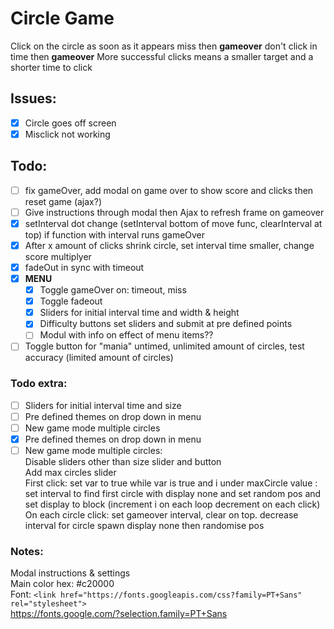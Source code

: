 # Circle Game
Click on the circle as soon as it appears miss then **gameover** don't click in time then **gameover**
More successful clicks means a smaller target and a shorter time to click

## Issues:
- [x] Circle goes off screen
- [x] Misclick not working

## Todo:
- [ ] fix gameOver, add modal on game over to show score and clicks then reset game (ajax?)
- [ ] Give instructions through modal then Ajax to refresh frame on gameover
- [x] setInterval dot change (setInterval bottom of move func, clearInterval at top) if function with interval runs gameOver
- [x] After x amount of clicks shrink circle, set interval time smaller, change score multiplyer
- [x] fadeOut in sync with timeout
- [x] **MENU** <br>
    - [x] Toggle gameOver on: timeout, miss
    - [x] Toggle fadeout
    - [x] Sliders for initial interval time and width & height
    - [x] Difficulty buttons set sliders and submit at pre defined points
    - [ ] Modul with info on effect of menu items??
- [ ] Toggle button for "mania" untimed, unlimited amount of circles, test accuracy (limited amount of circles)
### Todo extra:
- [ ] Sliders for initial interval time and size
- [ ] Pre defined themes on drop down in menu
- [ ] New game mode multiple circles
- [x] Pre defined themes on drop down in menu
- [ ] New game mode multiple circles: <br>
    Disable sliders other than size slider and button  <br>
    Add max circles slider  <br>
    First click: set var to true while var is true and i under maxCircle value : set interval to  find first circle with display none and  set random pos and set display to block
    (increment i on each loop decrement on each click)<br>
    On each circle click: set gameover interval, clear on top. decrease interval for circle spawn display none then randomise pos

### Notes:
Modal instructions & settings <br>
Main color hex: #c20000 <br>
Font: ```<link href="https://fonts.googleapis.com/css?family=PT+Sans" rel="stylesheet">``` <br>
https://fonts.google.com/?selection.family=PT+Sans
